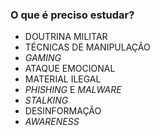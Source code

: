 
### O que é preciso estudar?

- DOUTRINA MILITAR
- TÉCNICAS DE MANIPULAÇÃO
- *GAMING*
- ATAQUE EMOCIONAL
- MATERIAL ILEGAL
- *PHISHING* E *MALWARE*
- *STALKING*
- DESINFORMAÇÃO
- *AWARENESS*
